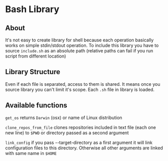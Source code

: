 # Bash Library

## About

It's not easy to create library for shell because each operation basically works on simple stdin/stdout operation. To include this library you have to source `include.sh` as an absolute path (relative paths can fail if you run script from different location)

## Library Structure

Even if each file is separated, access to them is shared. It means once you source library you can't limit it's scope. Each `.sh` file in library is loaded.

## Available functions

`get_os` returns `Darwin` (osx) or name of Linux distribution

`clone_repos_from_file` clones repositories included in text file (each one new line) to `$PWD` or directory passed as a second argument

`link_config` if you pass --target-directory as a first argument it will link configuration files to this directory. Otherwise all other arguments are linked with same name in `$HOME`